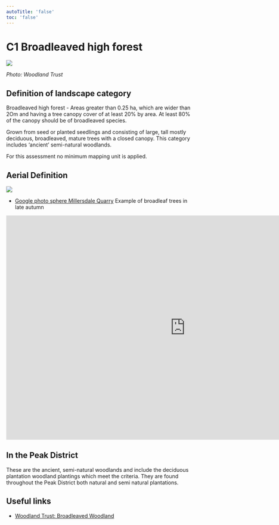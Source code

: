 ```yaml
---
autoTitle: 'false'
toc: 'false'
---
```


# C1 Broadleaved high forest

![](https://report-publishing/media/interpretation-key/c1.png)

_Photo: Woodland Trust_

## Definition of landscape category

Broadleaved high forest - Areas greater than 0.25 ha, which are wider than 2Om and having a tree canopy cover of at least 20% by area. At least 80% of the canopy should be of broadleaved species.

Grown from seed or planted seedlings and consisting of large, tall mostly deciduous, broadleaved, mature trees with a closed canopy. This category includes ‘ancient’ semi-natural woodlands.

For this assessment no minimum mapping unit is applied. 

## Aerial Definition

![](https://report-publishing/media/interpretation-key/fig3.png)

*   [Google photo sphere Millersdale Quarry](https://goo.gl/maps/CVKYMKLq24q7uEw67) Example of broadleaf trees in late autumn

<iframe style="border: 0;" src="https://www.google.com/maps/embed?pb=!4v1683132801163!6m8!1m7!1sCAoSLEFGMVFpcFBzSFZfNEFVWkhDQzAzVDFyeEFYX2JZdDhfYldOV0U5ZVFtcnRT!2m2!1d53.2560761!2d-1.7965235!3f192.39054685286374!4f-16.86598790165324!5f0.7820865974627469" width="960" height="600" allowfullscreen="allowfullscreen" loading="lazy"></iframe>

## In the Peak District

These are the ancient, semi-natural woodlands and include the deciduous plantation woodland plantings which meet the criteria. They are found throughout the Peak District both natural and semi natural plantations.

## Useful links

*   [Woodland Trust: Broadleaved Woodland](https://www.woodlandtrust.org.uk/trees-woods-and-wildlife/habitats/broadleaved-woodland/)